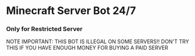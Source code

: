 <h1>Minecraft Server Bot 24/7</h1>
<h3>Only for Restricted Server </h3>


NOTE IMPORTANT: THIS BOT IS ILLEGAL ON SOME SERVERS!! DON'T TRY THIS IF YOU HAVE ENOUGH MONEY FOR BUYING A PAID SERVER
